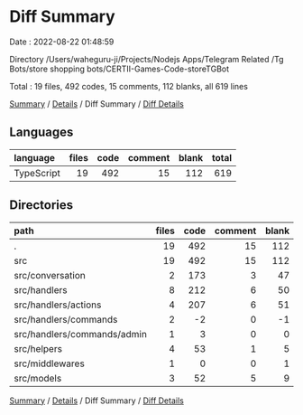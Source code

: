 # Diff Summary

Date : 2022-08-22 01:48:59

Directory /Users/waheguru-ji/Projects/Nodejs Apps/Telegram Related /Tg Bots/store shopping bots/CERTII-Games-Code-storeTGBot

Total : 19 files,  492 codes, 15 comments, 112 blanks, all 619 lines

[Summary](results.md) / [Details](details.md) / Diff Summary / [Diff Details](diff-details.md)

## Languages
| language | files | code | comment | blank | total |
| :--- | ---: | ---: | ---: | ---: | ---: |
| TypeScript | 19 | 492 | 15 | 112 | 619 |

## Directories
| path | files | code | comment | blank | total |
| :--- | ---: | ---: | ---: | ---: | ---: |
| . | 19 | 492 | 15 | 112 | 619 |
| src | 19 | 492 | 15 | 112 | 619 |
| src/conversation | 2 | 173 | 3 | 47 | 223 |
| src/handlers | 8 | 212 | 6 | 50 | 268 |
| src/handlers/actions | 4 | 207 | 6 | 51 | 264 |
| src/handlers/commands | 2 | -2 | 0 | -1 | -3 |
| src/handlers/commands/admin | 1 | 3 | 0 | 0 | 3 |
| src/helpers | 4 | 53 | 1 | 5 | 59 |
| src/middlewares | 1 | 0 | 0 | 1 | 1 |
| src/models | 3 | 52 | 5 | 9 | 66 |

[Summary](results.md) / [Details](details.md) / Diff Summary / [Diff Details](diff-details.md)